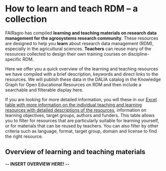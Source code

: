 # How to learn and teach RDM – a collection

FAIRagro has compiled **learning and teaching materials on research data management for the agrosystems research community**.
These resources are designed to help you **learn** about research data management (RDM), especially in the agricultural sciences.
**Teachers** can reuse many of the resources collected to design their own training courses on discipline-specific RDM.

Here we offer you a quick overview of the learning and teaching resources we have compiled with a brief description, keywords and direct links to the resources.
We will publish these data in the DALIA catalog in the Knowledge Graph for Open Educational Resources on RDM and then include a searchable and filterable display here.

If you are looking for more detailed information, you will these in our [Excel table with more information on the individual teaching and learning resources with detailed descriptions of the resources](https://zenodo.org/records/11148701), information on learning objectives, target groups, authors and funders.
This table allows you to filter for resources that are particularly suitable for learning yourself, or for materials that can be reused by teachers.
You can also filter by other criteria such as language, format, target group, domain and license to find the right resource.


## Overview of learning and teaching materials

**-- INSERT OVERVIEW HERE! --**

